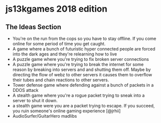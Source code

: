 # js13kgames 2018 edition


## The Ideas Section

 * You're on the run from the cops so you have to stay offline.  If you come online for some period of time you get caught.
 * A game where a bunch of futuristic hyper connected people are forced into the dark ages and they're relearning how to live
 * A puzzle game where you're trying to fix broken server connections
 * A puzzle game where you're trying to break the internet for some reason by breaking into servers and and shutting them off.  Maybe by directing the flow of webz to other servers it causes them to overflow their tubes and chain reactions to other servers.
 * Tower defense game where defending against a bunch of packets in a DDOS attack
 * A stealth game where you're a rogue packet trying to sneak into a server to shut it down.
 * a stealth game were you are a packet trying to escape.  If you succeed, you ruin someone's online gaming experience [@jrhii]
 * AudioSurfer/GuitarHero madlibs
